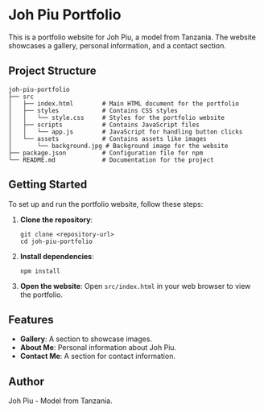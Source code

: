 # Joh Piu Portfolio

This is a portfolio website for Joh Piu, a model from Tanzania. The website showcases a gallery, personal information, and a contact section.

## Project Structure

```
joh-piu-portfolio
├── src
│   ├── index.html        # Main HTML document for the portfolio
│   ├── styles            # Contains CSS styles
│   │   └── style.css     # Styles for the portfolio website
│   ├── scripts           # Contains JavaScript files
│   │   └── app.js        # JavaScript for handling button clicks
│   └── assets            # Contains assets like images
│       └── background.jpg # Background image for the website
├── package.json          # Configuration file for npm
└── README.md             # Documentation for the project
```

## Getting Started

To set up and run the portfolio website, follow these steps:

1. **Clone the repository**:
   ```
   git clone <repository-url>
   cd joh-piu-portfolio
   ```

2. **Install dependencies**:
   ```
   npm install
   ```

3. **Open the website**:
   Open `src/index.html` in your web browser to view the portfolio.

## Features

- **Gallery**: A section to showcase images.
- **About Me**: Personal information about Joh Piu.
- **Contact Me**: A section for contact information.

## Author

Joh Piu - Model from Tanzania.